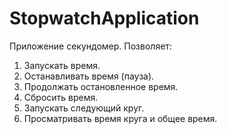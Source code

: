 # StopwatchApplication
Приложение секундомер. Позволяет: 
1) Запускать время.
2) Останавливать время (пауза).
3) Продолжать остановленное время.
4) Сбросить время.
5) Запускать следующий круг.
6) Просматривать время круга и общее время.
